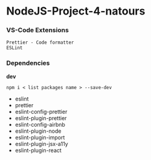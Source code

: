 # NodeJS-Project-4-natours

### VS-Code Extensions
```
Prettier - Code formatter
ESLint
```

### Dependencies
**dev**

``
npm i < list packages name > --save-dev
``
* eslint 
* prettier  
* eslint-config-prettier 
* eslint-plugin-prettier
* eslint-config-airbnb 
* eslint-plugin-node 
* eslint-plugin-import  
* eslint-plugin-jsx-a11y 
* eslint-plugin-react